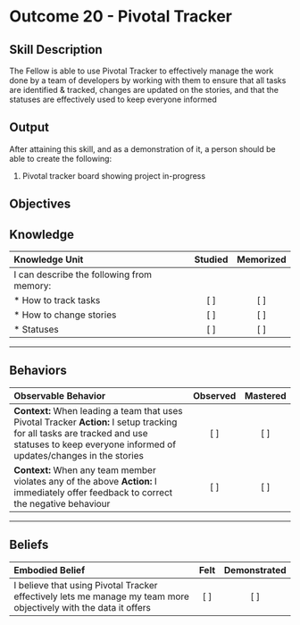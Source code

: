# Outcome 20 - Pivotal Tracker

**Skill Description**
----------
The Fellow is able to use Pivotal Tracker to effectively manage the work done by a team of developers by working with them to ensure that all tasks are identified & tracked, changes are updated on the stories, and that the statuses are effectively used to keep everyone informed

**Output**
----------
After attaining this skill, and as a demonstration of it, a person should be able to create the following:

1. Pivotal tracker board showing project in-progress


**Objectives**
----------
## **Knowledge**


| Knowledge Unit   |      Studied      | Memorized |
|:-------------|:------------------:|:--------:|
| I can describe the following from memory: | | |
| * How to track tasks | [ ] | [ ]  |
| * How to change stories     | [ ] | [ ]  |
| * Statuses       | [ ] | [ ]  |


----------


## **Behaviors**

| Observable Behavior   |      Observed      | Mastered |
|:-------------|:------------------:|:--------:|
| **Context:** When leading a team that uses Pivotal Tracker **Action:** I setup tracking for all tasks are tracked and use statuses to keep everyone informed of updates/changes in the stories   | [ ] | [ ]  |
| **Context:** When any team member violates any of the above **Action:** I immediately offer feedback to correct the negative behaviour |   [ ]   |   [ ]  |


----------


## **Beliefs**


| Embodied Belief   |      Felt      | Demonstrated |
|:-------------|:------------------:|:--------:|
| I believe that using Pivotal Tracker effectively lets me manage my team more objectively with the data it offers | [ ] | [ ]  |
